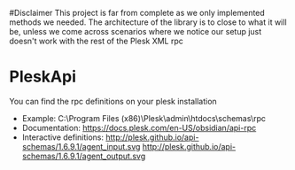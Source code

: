 #Disclaimer
This project is far from complete as we only implemented methods we needed. The architecture of the library is to close to what it will be, unless we come across scenarios where we notice our setup just doesn't work with the rest of the Plesk XML rpc

# PleskApi

You can find the rpc definitions on your plesk installation

* Example: C:\Program Files (x86)\Plesk\admin\htdocs\schemas\rpc
* Documentation: https://docs.plesk.com/en-US/obsidian/api-rpc
* Interactive definitions: http://plesk.github.io/api-schemas/1.6.9.1/agent_input.svg http://plesk.github.io/api-schemas/1.6.9.1/agent_output.svg 

